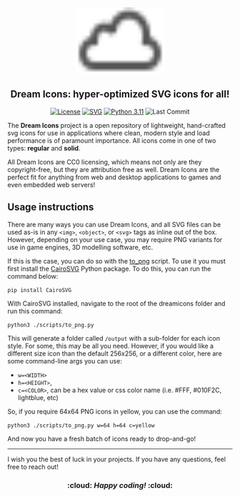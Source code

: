 <div align="center">
<img src="dream.svg" width=200 height=150/>
<h2><strong>Dream Icons: hyper-optimized SVG icons for all!</strong></h2>

[![License](https://img.shields.io/badge/License-CC0%201.0-informational?style=flat-square)](https://github.com/plumpdolphin/dreamicons/blob/main/LICENSE)
[![SVG](https://img.shields.io/badge/SVG-v2-orange?style=flat-square&logo=svg&logoColor=orange)](http://www.w3.org/Graphics/SVG/)
[![Python 3.11](https://img.shields.io/badge/Python-3.11-orange.svg?style=flat-square&logo=python&logoColor=yellow)](https://img.shields.io/badge/rust-1.61%2B-orange.svg)
![Last Commit](https://img.shields.io/github/last-commit/plumpdolphin/dreamicons?style=flat-square&label=Last%20Commit)
</div>

The **Dream Icons** project is a open repository of lightweight, hand-crafted svg icons for use in applications where clean, modern style and load performance is of paramount importance. 
All icons come in one of two types: **regular** and **solid**. 

All Dream Icons are CC0 licensing, which means not only are they copyright-free, but they are attribution free as well. 
Dream Icons are the perfect fit for anything from web and desktop applications to games and even embedded web servers!

## **Usage instructions**

There are many ways you can use Dream Icons, and all SVG files can be used as-is in any `<img>`, `<object>`, or `<svg>` tags as inline out of the box. 
However, depending on your use case, you may require PNG variants for use in game engines, 3D modelling software, etc. 

If this is the case, you can do so with the [to_png](https://github.com/plumpdolphin/dreamicons/blob/main/scripts/to_png.py) script. 
To use it you must first install the [CairoSVG](https://pypi.org/project/CairoSVG/) Python package. To do this, you can run the command below:
```
pip install CairoSVG
```

With CairoSVG installed, navigate to the root of the dreamicons folder and run this command:
```
python3 ./scripts/to_png.py
```
This will generate a folder called `/output` with a sub-folder for each icon style.
For some, this may be all you need. However, if you would like a different size icon than the default 256x256, or a different color, here are some command-line args you can use:

- `w=<WIDTH>`
- `h=<HEIGHT>`, 
- `c=<COLOR>`, can be a hex value or css color name (i.e.  #FFF, #010F2C, lightblue, etc)

So, if you require 64x64 PNG icons in yellow, you can use the command:
```
python3 ./scripts/to_png.py w=64 h=64 c=yellow
```
And now you have a fresh batch of icons ready to drop-and-go!
<hr>

I wish you the best of luck in your projects. If you have any questions, feel free to reach out!

<div align=center font-size="4rem">
    <h3>:cloud: <strong><i>Happy coding!</i></strong> :cloud:</h3>
</div>
